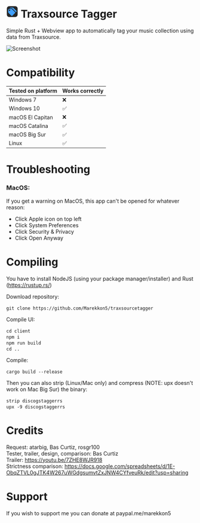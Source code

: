# ![Logo](https://raw.githubusercontent.com/Marekkon5/traxsourcetagger/main/assets/32x32.png) Traxsource Tagger

Simple Rust + Webview app to automatically tag your music collection using data from Traxsource.

![Screenshot](https://i.imgur.com/Jqm2Lk1.png)

# Compatibility
<table>
    <thead>
        <tr>
            <th>Tested on platform</th>
            <th>Works correctly</th>
        </tr>
    </thead>
    <tbody>
        <tr>
            <td>Windows 7</td>
            <td>❌</td>
        </tr>
        <tr>
            <td>Windows 10</td>
            <td>✅</td>
        </tr>
        <tr>
            <td>macOS El Capitan</td>
            <td>❌</td>
        </tr>
        <tr>
            <td>macOS Catalina</td>
            <td>✅</td>
        </tr>
        <tr>
            <td>macOS Big Sur</td>
            <td>✅</td>
        </tr>
        <tr>
            <td>Linux</td>
            <td>✅</td>
        </tr>
    </tbody>
</table>


# Troubleshooting

### MacOS:
If you get a warning on MacOS, this app can't be opened for whatever reason:  
- Click Apple icon on top left
- Click System Preferences
- Click Security & Privacy
- Click Open Anyway

# Compiling

You have to install NodeJS (using your package manager/installer) and Rust (https://rustup.rs/)

Download repository:
```
git clone https://github.com/Marekkon5/traxsourcetagger
```

Compile UI:
```
cd client
npm i
npm run build
cd ..
```

Compile:
```
cargo build --release
```

Then you can also strip (Linux/Mac only) and compress (NOTE: upx doesn't work on Mac Big Sur) the binary:
```
strip discogstaggerrs
upx -9 discogstaggerrs
```

# Credits

Request: atarbig, Bas Curtiz, rosgr100  
Tester, trailer, design, comparison: Bas Curtiz  
Trailer: https://youtu.be/7ZHE8WJR918  
Strictness comparison: https://docs.google.com/spreadsheets/d/1E-ObqZTVL0gJTK4W267uWGdgsumvtZxJNW4CYfveuRk/edit?usp=sharing  

# Support

If you wish to support me you can donate at paypal.me/marekkon5